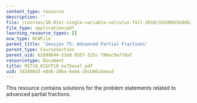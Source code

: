 ```yaml
---
content_type: resource
description: ''
file: /courses/18-01sc-single-variable-calculus-fall-2010/3d2d08d3e8db306abe6426cb9616eacd_MIT18_01SCF10_ex75asol.pdf
file_type: application/pdf
learning_resource_types: []
ocw_type: OCWFile
parent_title: 'Session 75: Advanced Partial Fractions'
parent_type: CourseSection
parent_uid: b2d99644-53e8-9357-525c-798ec9a77daf
resourcetype: Document
title: MIT18_01SCF10_ex75asol.pdf
uid: 3d2d08d3-e8db-306a-be64-26cb9616eacd
---
```

This resource contains solutions for the problem statements related to advanced partial fractions.

